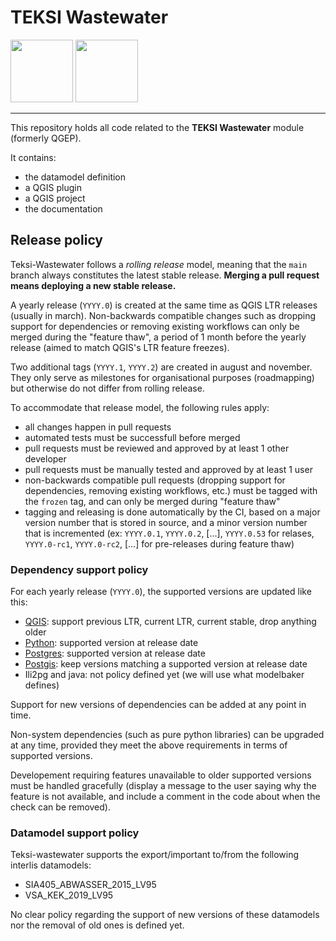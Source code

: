 # TEKSI Wastewater

<img src="https://www.teksi.ch/wp-content/uploads/210910-teksi-assain-logos-fr-02.png" height="100"> 
<img src="https://www.teksi.ch/wp-content/uploads/210910-teksi-logos-fr-04.png" height="100">

---

This repository holds all code related to the **TEKSI Wastewater** module (formerly QGEP).

It contains:
- the datamodel definition
- a QGIS plugin
- a QGIS project
- the documentation


## Release policy

Teksi-Wastewater follows a *rolling release* model, meaning that the `main` branch always constitutes the latest stable release. **Merging a pull request means deploying a new stable release.**

A yearly release (`YYYY.0`) is created at the same time as QGIS LTR releases (usually in march). Non-backwards compatible changes such as dropping support for dependencies or removing existing workflows can only be merged during the "feature thaw", a period of 1 month before the yearly release (aimed to match QGIS's LTR feature freezes).

Two additional tags (`YYYY.1`, `YYYY.2`) are created in august and november. They only serve as milestones for organisational purposes (roadmapping) but otherwise do not differ from rolling release.


To accommodate that release model, the following rules apply:
- all changes happen in pull requests
- automated tests must be successfull before merged
- pull requests must be reviewed and approved by at least 1 other developer
- pull requests must be manually tested and approved by at least 1 user
- non-backwards compatible pull requests (dropping support for dependencies, removing existing workflows, etc.) must be tagged with the `frozen` tag, and can only be merged during "feature thaw"
- tagging and releasing is done automatically by the CI, based on a major version number that is stored in source, and a minor version number that is incremented (ex: `YYYY.0.1`, `YYYY.0.2`, [...], `YYYY.0.53` for relases, `YYYY.0-rc1`, `YYYY.0-rc2`, [...] for pre-releases during feature thaw)


### Dependency support policy

For each yearly release (`YYYY.0`), the supported versions are updated like this:
- [QGIS](https://www.qgis.org/en/site/getinvolved/development/roadmap.html): support previous LTR, current LTR, current stable, drop anything older
- [Python](https://devguide.python.org/versions/): supported version at release date
- [Postgres](https://www.postgresql.org/support/versioning/): supported version at release date
- [Postgis](https://trac.osgeo.org/postgis/wiki/UsersWikiPostgreSQLPostGIS): keep versions matching a supported version at release date
- Ili2pg and java: not policy defined yet (we will use what modelbaker defines)

Support for new versions of dependencies can be added at any point in time.

Non-system dependencies (such as pure python libraries) can be upgraded at any time, provided they meet the above requirements in terms of supported versions.

Developement requiring features unavailable to older supported versions must be handled gracefully (display a message to the user saying why the feature is not available, and include a comment in the code about when the check can be removed).


### Datamodel support policy

Teksi-wastewater supports the export/important to/from the following interlis datamodels:
- SIA405_ABWASSER_2015_LV95
- VSA_KEK_2019_LV95

No clear policy regarding the support of new versions of these datamodels nor the removal of old ones is defined yet.

